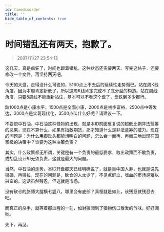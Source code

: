 ```yaml
---
id: timedisorder 
title: ''
hide_table_of_contents: true
---
```


# 时间错乱还有两天，抱歉了。

> 2007/11/27 23:54:13

<div style={{color: '#009900', fontWeight: 'bold', fontSize: '18px'}}>

这几天，真是疯狂了，时间也跟着错乱，这种状态还需要两天。写完这帖子，还要修改一个文件，再坚持两天吧。
 
今天的大盘，走得没什么可说的，5160点上不去后的延续性走势而已。站在周K线角度，因为本周肯定新低了，所以这周K线肯定完成不了底分型的构造。站在周线角度，只要5周线不能重新站住，基本可以不看这个盘了，爱跌到多少都行。
 
跌1000点是小康水平，1500点是全面小康，2000点是初步富裕，2500点中等发达，3000点是实现现代化，3500点叫什么好呢？请建议一下。
 
不要恨中石油，中石油这种怪物的出现，就是本ID前面反复说的超低比例非法蓝筹的恶果，现在不算什么，如果有指数期货，那才知道什么是非法蓝筹的威力。现在的问题是：为什么用脚趾头都能想明白的问题，怎么会一而再、再而三地出现在国家级的决策中？谁要为这种决策负责？
 
其实，什么政策都无所谓，关键是有一个负责的最低要求，敢出政策而不敢负责，或胡乱设计却无须负责，这就是最大的问题。
 
当然，中石油的走势，本ID开盘那天已经明确说了，就是类中国人寿，也就是说先狠砸，再狠拉，现在的问题是，砍仓的人太少了，不见点鲜血，嗜血的市场是难以兴奋的。这话虽然残忍，但这就是市场。
 
没有砍仓的胳膊大腿横七竖八，哪里会有底部？真相就是如此，该残忍就残忍去吧。
 
而真正的杀手，就等着那血腥的一刻，如豺狼闻到了猎物伤口散发的气味，好好闻哟。
 
先下，再见。

</div>
